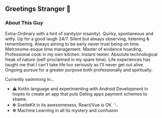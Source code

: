 ## Greetings Stranger 👋

### About This Guy
Extra-Ordinary with a hint of sanity(or insanity). Quirky, spontaneous and witty. Up for a good laugh 24/7.
Silent but always observing, listening & remembering. Always aiming to be early never trust being on time.
Metronome-esque time management. Master of evidence hoarding. Professional cook in my own kitchen. Instant-texter. Absolute technological freak of nature (self-proclaimed in my spare time).
Life experiences has taught me that I can't take life too seriously as I'll never get out alive.
Ongoing pursue for a greater purpose both professionally and spiritually. 

Currently swimming in... 
- ⚠ Kotlin language and experimenting with Android Development in hopes to create an app that puts Dating apps payment schemes to shame.
- ❇ SvelteKit in its awesomeness, React/Vue is OK 〽. 
- ☢ Machine Learning in all its mystery and confusion


<!--
**adrianlimws/adrianlimws** is a ✨ _special_ ✨ repository because its `README.md` (this file) appears on your GitHub profile.

Here are some ideas to get you started:

- 🔭 I’m currently working on ...
- 🌱 I’m currently learning ...
- 👯 I’m looking to collaborate on ...
- 🤔 I’m looking for help with ...
- 💬 Ask me about ...
- 📫 How to reach me: ...
- 😄 Pronouns: ...
- ⚡ Fun fact: ...
-->
